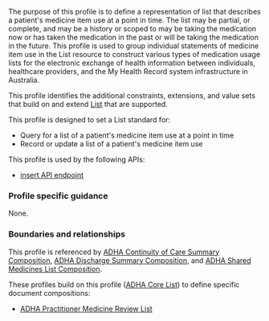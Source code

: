 The purpose of this profile is to define a representation of list that describes a patient's medicine item use at a point in time. The list may be partial, or complete, and may be a history or scoped to may be taking the medication now or has taken the medication in the past or will be taking the medication in the future. This profile is used to group individual statements of medicine item use in the List resource to construct various types of medication usage lists for the electronic exchange of health information between individuals, healthcare providers, and the My Health Record system infrastructure in Australia.

This profile identifies the additional constraints, extensions, and value sets that build on and extend [List](http://hl7.org/fhir/R4/list.html) that are supported. 

This profile is designed to set a List standard for:
* Query for a list of a patient's medicine item use at a point in time
* Record or update a list of a patient's medicine item use

This profile is used by the following APIs:
* [insert API endpoint](StructureDefinition-TBD-1.html)


### Profile specific guidance
None.


### Boundaries and relationships
This profile is referenced by 
[ADHA Continuity of Care Summary Composition](StructureDefinition-dh-composition-cocs-1.html), 
[ADHA Discharge Summary Composition](StructureDefinition-dh-composition-ds-1.html), and 
[ADHA Shared Medicines List Composition](StructureDefinition-dh-composition-sml-1.html).

These profiles build on this profile ([ADHA Core List](StructureDefinition-dh-list-core-1.html)) to define specific document compositions:
* [ADHA Practitioner Medicine Review List](StructureDefinition-dh-list-medication-use-pmr-1.html) 
